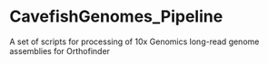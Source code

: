 # CavefishGenomes_Pipeline
A set of scripts for processing of 10x Genomics long-read genome assemblies for Orthofinder
